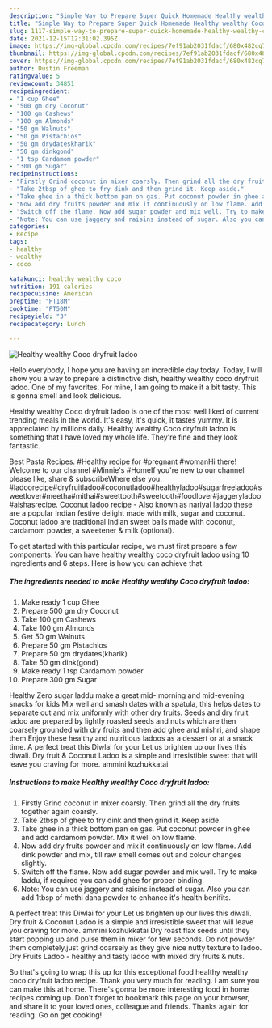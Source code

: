 ```yaml
---
description: "Simple Way to Prepare Super Quick Homemade Healthy wealthy Coco dryfruit ladoo"
title: "Simple Way to Prepare Super Quick Homemade Healthy wealthy Coco dryfruit ladoo"
slug: 1117-simple-way-to-prepare-super-quick-homemade-healthy-wealthy-coco-dryfruit-ladoo
date: 2021-12-15T12:31:02.395Z
image: https://img-global.cpcdn.com/recipes/7ef91ab2031fdacf/680x482cq70/healthy-wealthy-coco-dryfruit-ladoo-recipe-main-photo.jpg
thumbnail: https://img-global.cpcdn.com/recipes/7ef91ab2031fdacf/680x482cq70/healthy-wealthy-coco-dryfruit-ladoo-recipe-main-photo.jpg
cover: https://img-global.cpcdn.com/recipes/7ef91ab2031fdacf/680x482cq70/healthy-wealthy-coco-dryfruit-ladoo-recipe-main-photo.jpg
author: Dustin Freeman
ratingvalue: 5
reviewcount: 34851
recipeingredient:
- "1 cup Ghee"
- "500 gm dry Coconut"
- "100 gm Cashews"
- "100 gm Almonds"
- "50 gm Walnuts"
- "50 gm Pistachios"
- "50 gm drydateskharik"
- "50 gm dinkgond"
- "1 tsp Cardamom powder"
- "300 gm Sugar"
recipeinstructions:
- "Firstly Grind coconut in mixer coarsly. Then grind all the dry fruits together again coarsly."
- "Take 2tbsp of ghee to fry dink and then grind it. Keep aside."
- "Take ghee in a thick bottom pan on gas. Put coconut powder in ghee and add cardamom powder. Mix it well on low flame."
- "Now add dry fruits powder and mix it continuously on low flame. Add dink powder and mix, till raw smell comes out and colour changes slightly."
- "Switch off the flame. Now add sugar powder and mix well. Try to make laddu, if required you can add ghee for proper binding."
- "Note: You can use jaggery and raisins instead of sugar. Also you can add 1tbsp of methi dana powder to enhance it&#39;s health benifits."
categories:
- Recipe
tags:
- healthy
- wealthy
- coco

katakunci: healthy wealthy coco 
nutrition: 191 calories
recipecuisine: American
preptime: "PT18M"
cooktime: "PT50M"
recipeyield: "3"
recipecategory: Lunch

---
```



![Healthy wealthy Coco dryfruit ladoo](https://img-global.cpcdn.com/recipes/7ef91ab2031fdacf/680x482cq70/healthy-wealthy-coco-dryfruit-ladoo-recipe-main-photo.jpg)

Hello everybody, I hope you are having an incredible day today. Today, I will show you a way to prepare a distinctive dish, healthy wealthy coco dryfruit ladoo. One of my favorites. For mine, I am going to make it a bit tasty. This is gonna smell and look delicious.

Healthy wealthy Coco dryfruit ladoo is one of the most well liked of current trending meals in the world. It's easy, it's quick, it tastes yummy. It is appreciated by millions daily. Healthy wealthy Coco dryfruit ladoo is something that I have loved my whole life. They're fine and they look fantastic.

Best Pasta Recipes. #Healthy recipe for #pregnant #womanHi there! Welcome to our channel #Minnie&#39;s #HomeIf you&#39;re new to our channel please like, share &amp; subscribeWhere else you. #ladoorecipe#dryfruitladoo#coconutladoo#healthyladoo#sugarfreeladoo#sweetlover#meetha#mithai#sweettooth#sweetooth#foodlover#jaggeryladoo#aishasrecipe. Coconut ladoo recipe - Also known as nariyal ladoo these are a popular Indian festive delight made with milk, sugar and coconut. Coconut ladoo are traditional Indian sweet balls made with coconut, cardamom powder, a sweetener &amp; milk (optional).


To get started with this particular recipe, we must first prepare a few components. You can have healthy wealthy coco dryfruit ladoo using 10 ingredients and 6 steps. Here is how you can achieve that.

<!--inarticleads1-->

##### The ingredients needed to make Healthy wealthy Coco dryfruit ladoo:

1. Make ready 1 cup Ghee
1. Prepare 500 gm dry Coconut
1. Take 100 gm Cashews
1. Take 100 gm Almonds
1. Get 50 gm Walnuts
1. Prepare 50 gm Pistachios
1. Prepare 50 gm drydates(kharik)
1. Take 50 gm dink(gond)
1. Make ready 1 tsp Cardamom powder
1. Prepare 300 gm Sugar


Healthy Zero sugar laddu make a great mid- morning and mid-evening snacks for kids Mix well and smash dates with a spatula, this helps dates to separate out and mix uniformly with other dry fruits. Seeds and dry fruit ladoo are prepared by lightly roasted seeds and nuts which are then coarsely grounded with dry fruits and then add ghee and mishri, and shape them Enjoy these healthy and nutritious ladoos as a dessert or at a snack time. A perfect treat this Diwlai for your Let us brighten up our lives this diwali. Dry fruit &amp; Coconut Ladoo is a simple and irresistible sweet that will leave you craving for more. ammini kozhukkatai 

<!--inarticleads2-->

##### Instructions to make Healthy wealthy Coco dryfruit ladoo:

1. Firstly Grind coconut in mixer coarsly. Then grind all the dry fruits together again coarsly.
1. Take 2tbsp of ghee to fry dink and then grind it. Keep aside.
1. Take ghee in a thick bottom pan on gas. Put coconut powder in ghee and add cardamom powder. Mix it well on low flame.
1. Now add dry fruits powder and mix it continuously on low flame. Add dink powder and mix, till raw smell comes out and colour changes slightly.
1. Switch off the flame. Now add sugar powder and mix well. Try to make laddu, if required you can add ghee for proper binding.
1. Note: You can use jaggery and raisins instead of sugar. Also you can add 1tbsp of methi dana powder to enhance it&#39;s health benifits.


A perfect treat this Diwlai for your Let us brighten up our lives this diwali. Dry fruit &amp; Coconut Ladoo is a simple and irresistible sweet that will leave you craving for more. ammini kozhukkatai Dry roast flax seeds until they start popping up and pulse them in mixer for few seconds. Do not powder them completely,just grind coarsely as they give nice nutty texture to ladoo. Dry Fruits Ladoo - healthy and tasty ladoo with mixed dry fruits &amp; nuts. 

So that's going to wrap this up for this exceptional food healthy wealthy coco dryfruit ladoo recipe. Thank you very much for reading. I am sure you can make this at home. There's gonna be more interesting food in home recipes coming up. Don't forget to bookmark this page on your browser, and share it to your loved ones, colleague and friends. Thanks again for reading. Go on get cooking!

